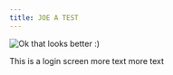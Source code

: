 ```yaml
---
title: JOE A TEST
---
```

![Ok that looks better :)](/docs/.vuepress/dist/login-screen.png)



This is a login screen more text more text
